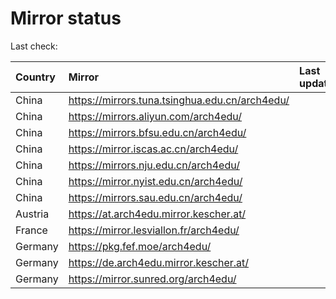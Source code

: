 <script src="./time.js"></script>
# Mirror status
Last check: <script type="text/javascript">localize(1700443148.4918702);</script>

|Country|Mirror|Last update|
|:------|:-----|:----------|
|China|https://mirrors.tuna.tsinghua.edu.cn/arch4edu/|<script type="text/javascript">localize(1700418549);</script>|
|China|https://mirrors.aliyun.com/arch4edu/|<script type="text/javascript">localize(1700418549);</script>|
|China|https://mirrors.bfsu.edu.cn/arch4edu/|<script type="text/javascript">localize(1700418549);</script>|
|China|https://mirror.iscas.ac.cn/arch4edu/|<script type="text/javascript">localize(1700418549);</script>|
|China|https://mirrors.nju.edu.cn/arch4edu/|<script type="text/javascript">localize(1700333400);</script>|
|China|https://mirror.nyist.edu.cn/arch4edu/|<script type="text/javascript">localize(1700418549);</script>|
|China|https://mirrors.sau.edu.cn/arch4edu/|<script type="text/javascript">localize(1700333400);</script>|
|Austria|https://at.arch4edu.mirror.kescher.at/|<script type="text/javascript">localize(1700418549);</script>|
|France|https://mirror.lesviallon.fr/arch4edu/|<script type="text/javascript">localize(1700418549);</script>|
|Germany|https://pkg.fef.moe/arch4edu/|<script type="text/javascript">localize(1700418549);</script>|
|Germany|https://de.arch4edu.mirror.kescher.at/|<script type="text/javascript">localize(1700418549);</script>|
|Germany|https://mirror.sunred.org/arch4edu/|<script type="text/javascript">localize(1700418549);</script>|

<script src="./tablefilter/tablefilter.js"></script>
<script src="./table.js"></script>
